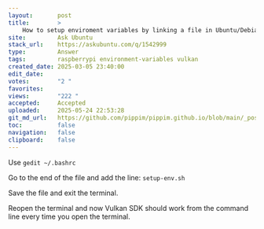 ```yaml
---
layout:       post
title:        >
    How to setup enviroment variables by linking a file in Ubuntu/Debian/Raspberry Pi OS?
site:         Ask Ubuntu
stack_url:    https://askubuntu.com/q/1542999
type:         Answer
tags:         raspberrypi environment-variables vulkan
created_date: 2025-03-05 23:40:00
edit_date:    
votes:        "2 "
favorites:    
views:        "222 "
accepted:     Accepted
uploaded:     2025-05-24 22:53:28
git_md_url:   https://github.com/pippim/pippim.github.io/blob/main/_posts/2025/2025-03-05-How-to-setup-enviroment-variables-by-linking-a-file-in-Ubuntu_Debian_Raspberry-Pi-OS_.md
toc:          false
navigation:   false
clipboard:    false
---
```


Use `gedit ~/.bashrc`

Go to the end of the file and add the line: `setup-env.sh`

Save the file and exit the terminal.

Reopen the terminal and now Vulkan SDK should work from the command line every time you open the terminal.
